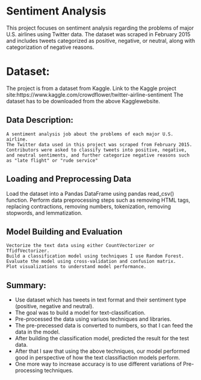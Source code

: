 <h1>Sentiment Analysis </h1>
    This project focuses on sentiment analysis regarding the problems of major U.S. airlines using Twitter data. The dataset was scraped in February 2015 and includes tweets categorized as positive, negative, or neutral, along with categorization of negative reasons.

<h1>Dataset:</h1>
    The project is from a dataset from Kaggle.
    Link to the Kaggle project site:https://www.kaggle.com/crowdflower/twitter-airline-sentiment
    The dataset has to be downloaded from the above Kagglewebsite.

<h2>Data Description:</h2>

    A sentiment analysis job about the problems of each major U.S. airline.
    The Twitter data used in this project was scraped from February 2015. Contributors were asked to classify tweets into positive, negative, and neutral sentiments, and further categorize negative reasons such as "late flight" or "rude service"

<h2> Loading and Preprocessing Data </h2>
        Load the dataset into a Pandas DataFrame  using pandas read_csv() function.        
        Perform data preprocessing steps such as removing HTML tags, replacing contractions, removing numbers, tokenization, removing stopwords, and lemmatization.

<h2>Model Building and Evaluation</h2>

    Vectorize the text data using either CountVectorizer or TfidfVectorizer.
    Build a classification model using techniques I use Random Forest.
    Evaluate the model using cross-validation and confusion matrix.
    Plot visualizations to understand model performance.

<h2>Summary:</h2>

- Use dataset which has tweets in text format and their sentiment type (positive, negative and neutral).
- The goal was to build a model for text-classification.
- Pre-processed the data using variuos techniques and libraries.
- The pre-precessed data is converted to numbers, so that I can feed the data in the model.
- After building the classification model, predicted the result for the test data.
- After that I saw that using the above techniques, our model performed good in perspective of how the text classifiaction models perform.
- One more way to increase accuracy is to use different variations of Pre-processing techniques. 


